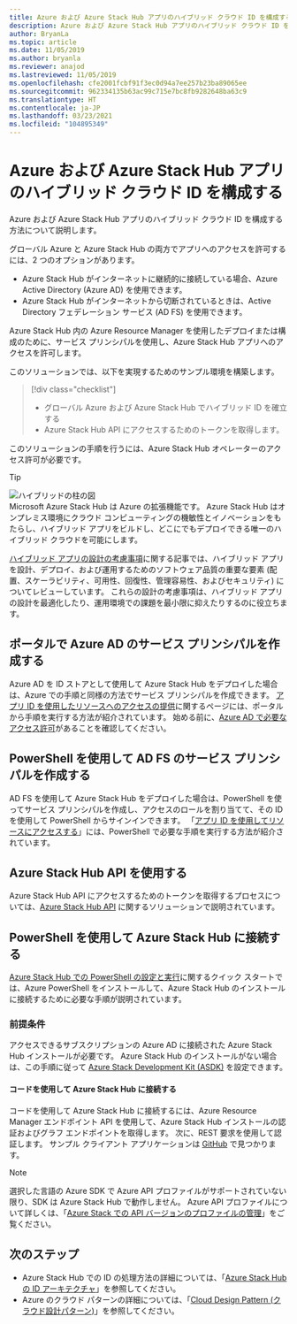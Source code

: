 ```yaml
---
title: Azure および Azure Stack Hub アプリのハイブリッド クラウド ID を構成する
description: Azure および Azure Stack Hub アプリのハイブリッド クラウド ID を構成する方法について説明します。
author: BryanLa
ms.topic: article
ms.date: 11/05/2019
ms.author: bryanla
ms.reviewer: anajod
ms.lastreviewed: 11/05/2019
ms.openlocfilehash: cfe2001fcbf91f3ec0d94a7ee257b23ba89065ee
ms.sourcegitcommit: 962334135b63ac99c715e7bc8fb9282648ba63c9
ms.translationtype: HT
ms.contentlocale: ja-JP
ms.lasthandoff: 03/23/2021
ms.locfileid: "104895349"
---
```

# <a name="configure-hybrid-cloud-identity-for-azure-and-azure-stack-hub-apps"></a>Azure および Azure Stack Hub アプリのハイブリッド クラウド ID を構成する

Azure および Azure Stack Hub アプリのハイブリッド クラウド ID を構成する方法について説明します。

グローバル Azure と Azure Stack Hub の両方でアプリへのアクセスを許可するには、2 つのオプションがあります。

 * Azure Stack Hub がインターネットに継続的に接続している場合、Azure Active Directory (Azure AD) を使用できます。
 * Azure Stack Hub がインターネットから切断されているときは、Active Directory フェデレーション サービス (AD FS) を使用できます。

Azure Stack Hub 内の Azure Resource Manager を使用したデプロイまたは構成のために、サービス プリンシパルを使用し、Azure Stack Hub アプリへのアクセスを許可します。

このソリューションでは、以下を実現するためのサンプル環境を構築します。

> [!div class="checklist"]
> - グローバル Azure および Azure Stack Hub でハイブリッド ID を確立する
> - Azure Stack Hub API にアクセスするためのトークンを取得します。

このソリューションの手順を行うには、Azure Stack Hub オペレーターのアクセス許可が必要です。

> [!Tip]  
> ![ハイブリッドの柱の図](./media/solution-deployment-guide-cross-cloud-scaling/hybrid-pillars.png)  
> Microsoft Azure Stack Hub は Azure の拡張機能です。 Azure Stack Hub はオンプレミス環境にクラウド コンピューティングの機敏性とイノベーションをもたらし、ハイブリッド アプリをビルドし、どこにでもデプロイできる唯一のハイブリッド クラウドを可能にします。  
> 
> [ハイブリッド アプリの設計の考慮事項](overview-app-design-considerations.md)に関する記事では、ハイブリッド アプリを設計、デプロイ、および運用するためのソフトウェア品質の重要な要素 (配置、スケーラビリティ、可用性、回復性、管理容易性、およびセキュリティ) についてレビューしています。 これらの設計の考慮事項は、ハイブリッド アプリの設計を最適化したり、運用環境での課題を最小限に抑えたりするのに役立ちます。

## <a name="create-a-service-principal-for-azure-ad-in-the-portal"></a>ポータルで Azure AD のサービス プリンシパルを作成する

Azure AD を ID ストアとして使用して Azure Stack Hub をデプロイした場合は、Azure での手順と同様の方法でサービス プリンシパルを作成できます。 [アプリ ID を使用したリソースへのアクセスの提供](/azure-stack/operator/azure-stack-create-service-principals#manage-an-azure-ad-app-identity)に関するページには、ポータルから手順を実行する方法が紹介されています。 始める前に、[Azure AD で必要なアクセス許可](/azure/azure-resource-manager/resource-group-create-service-principal-portal#required-permissions)があることを確認してください。

## <a name="create-a-service-principal-for-ad-fs-using-powershell"></a>PowerShell を使用して AD FS のサービス プリンシパルを作成する

AD FS を使用して Azure Stack Hub をデプロイした場合は、PowerShell を使ってサービス プリンシパルを作成し、アクセスのロールを割り当てて、その ID を使用して PowerShell からサインインできます。 「[アプリ ID を使用してリソースにアクセスする](/azure-stack/operator/azure-stack-create-service-principals#manage-an-ad-fs-app-identity)」には、PowerShell で必要な手順を実行する方法が紹介されています。

## <a name="using-the-azure-stack-hub-api"></a>Azure Stack Hub API を使用する

Azure Stack Hub API にアクセスするためのトークンを取得するプロセスについては、[Azure Stack Hub API](/azure-stack/user/azure-stack-rest-api-use) に関するソリューションで説明されています。

## <a name="connect-to-azure-stack-hub-using-powershell"></a>PowerShell を使用して Azure Stack Hub に接続する

[Azure Stack Hub での PowerShell の設定と実行](/azure-stack/operator/azure-stack-powershell-install)に関するクイック スタートでは、Azure PowerShell をインストールして、Azure Stack Hub のインストールに接続するために必要な手順が説明されています。

### <a name="prerequisites"></a>前提条件

アクセスできるサブスクリプションの Azure AD に接続された Azure Stack Hub インストールが必要です。 Azure Stack Hub のインストールがない場合は、この手順に従って [Azure Stack Development Kit (ASDK)](/azure-stack/asdk/asdk-install) を設定できます。

#### <a name="connect-to-azure-stack-hub-using-code"></a>コードを使用して Azure Stack Hub に接続する

コードを使用して Azure Stack Hub に接続するには、Azure Resource Manager エンドポイント API を使用して、Azure Stack Hub インストールの認証およびグラフ エンドポイントを取得します。 次に、REST 要求を使用して認証します。 サンプル クライアント アプリケーションは [GitHub](https://github.com/shriramnat/HybridARMApplication) で見つかります。

>[!Note]
>選択した言語の Azure SDK で Azure API プロファイルがサポートされていない限り、SDK は Azure Stack Hub で動作しません。 Azure API プロファイルについて詳しくは、「[Azure Stack での API バージョンのプロファイルの管理](/azure-stack/user/azure-stack-version-profiles)」をご覧ください。

## <a name="next-steps"></a>次のステップ

- Azure Stack Hub での ID の処理方法の詳細については、「[Azure Stack Hub の ID アーキテクチャ](/azure-stack/operator/azure-stack-identity-architecture)」を参照してください。
- Azure のクラウド パターンの詳細については、「[Cloud Design Pattern (クラウド設計パターン)](/azure/architecture/patterns)」を参照してください。
